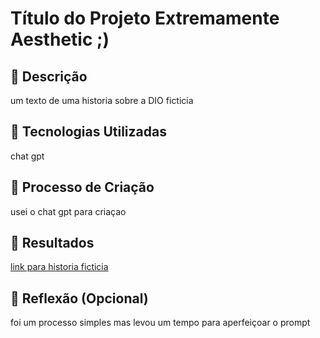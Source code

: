 # Título do Projeto Extremamente Aesthetic ;)

## 📒 Descrição
um texto de uma historia sobre a DIO ficticia

## 🤖 Tecnologias Utilizadas
chat gpt

## 🧐 Processo de Criação
usei o chat gpt para criaçao

## 🚀 Resultados

[link para historia ficticia](https://github.com/Matheus432/lab-natty-or-not/blob/main/historiaDIOfic%C3%A7%C3%A3o.md)

## 💭 Reflexão (Opcional)
foi um processo simples mas levou um tempo para aperfeiçoar o prompt
